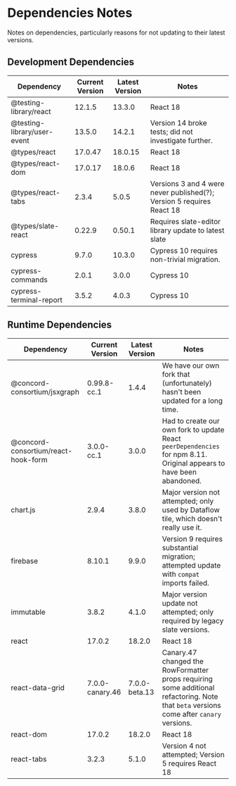 # Dependencies Notes

Notes on dependencies, particularly reasons for not updating to their latest versions.

## Development Dependencies

|Dependency                  |Current Version|Latest Version|Notes                                                                        |
|----------------------------|---------------|--------------|-----------------------------------------------------------------------------|
|@testing-library/react      |12.1.5         |13.3.0        |React 18                                                                     |
|@testing-library/user-event |13.5.0         |14.2.1        |Version 14 broke tests; did not investigate further.                         |
|@types/react                |17.0.47        |18.0.15       |React 18                                                                     |
|@types/react-dom            |17.0.17        |18.0.6        |React 18                                                                     |
|@types/react-tabs           |2.3.4          |5.0.5         |Versions 3 and 4 were never published(?); Version 5 requires React 18        |
|@types/slate-react          |0.22.9         |0.50.1        |Requires slate-editor library update to latest slate                         |
|cypress                     |9.7.0          |10.3.0        |Cypress 10 requires non-trivial migration.                                   |
|cypress-commands            |2.0.1          |3.0.0         |Cypress 10                                                                   |
|cypress-terminal-report     |3.5.2          |4.0.3         |Cypress 10                                                                   |

## Runtime Dependencies

|Dependency          |Current Version|Latest Version|Notes                                                                                |
|--------------------|---------------|--------------|-------------------------------------------------------------------------------------|
|@concord-consortium/jsxgraph|0.99.8-cc.1|1.4.4     |We have our own fork that (unfortunately) hasn't been updated for a long time.       |
|@concord-consortium/react-hook-form|3.0.0-cc.1|3.0.0|Had to create our own fork to update React `peerDependencies` for npm 8.11. Original appears to have been abandoned.|
|chart.js            |2.9.4          |3.8.0         |Major version not attempted; only used by Dataflow tile, which doesn't really use it.|
|firebase            |8.10.1         |9.9.0         |Version 9 requires substantial migration; attempted update with `compat` imports failed.|
|immutable           |3.8.2          |4.1.0         |Major version update not attempted; only required by legacy slate versions.          |
|react               |17.0.2         |18.2.0        |React 18                                                                             |
|react-data-grid     |7.0.0-canary.46|7.0.0-beta.13 |Canary.47 changed the RowFormatter props requiring some additional refactoring. Note that `beta` versions come after `canary` versions.|
|react-dom           |17.0.2         |18.2.0        |React 18                                                                             |
|react-tabs          |3.2.3          |5.1.0         |Version 4 not attempted; Version 5 requires React 18                                 |

